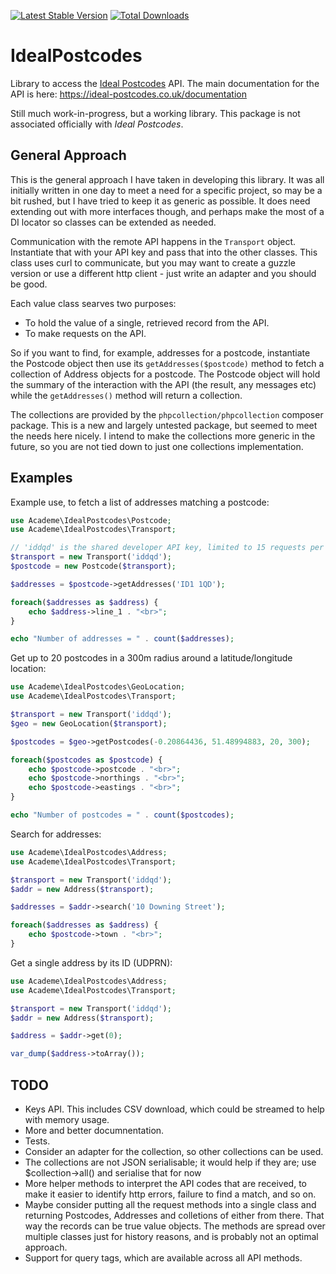 [![Latest Stable Version](https://poser.pugx.org/academe/idealpostcodes/version.png)](https://packagist.org/packages/academe/idealpostcodes)
[![Total Downloads](https://poser.pugx.org/academe/idealpostcodes/d/total.png)](https://packagist.org/packages/academe/idealpostcodes)

# IdealPostcodes

Library to access the [Ideal Postcodes](https://ideal-postcodes.co.uk/) API.
The main documentation for the API is here:
https://ideal-postcodes.co.uk/documentation

Still much work-in-progress, but a working library. This package is not associated officially with *Ideal Postcodes*.

## General Approach

This is the general approach I have taken in developing this library. It was all initially written in one day 
to meet a need for a specific project, so may be a bit rushed, but I have tried to keep it as generic as
possible. It does need extending out with more interfaces though, and perhaps make the most of a DI locator 
so classes can be extended as needed.

Communication with the remote API happens in the `Transport` object. Instantiate that with your API key
and pass that into the other classes. This class uses curl to communicate, but you may want to create
a guzzle version or use a different http client - just write an adapter and you should be good.

Each value class searves two purposes:

* To hold the value of a single, retrieved record from the API.
* To make requests on the API.

So if you want to find, for example, addresses for a postcode, instantiate the Postcode object then use its
`getAddresses($postcode)` method to fetch a collection of Address objects for a postcode. The Postcode object
will hold the summary of the interaction with the API (the result, any messages etc) while the `getAddresses()`
method will return a collection.

The collections are provided by the `phpcollection/phpcollection` composer package. This is a new and largely
untested package, but seemed to meet the needs here nicely. I intend to make the collections more generic
in the future, so you are not tied down to just one collections implementation.

## Examples

Example use, to fetch a list of addresses matching a postcode:

~~~php
use Academe\IdealPostcodes\Postcode;
use Academe\IdealPostcodes\Transport;

// 'iddqd' is the shared developer API key, limited to 15 requests per day for each IP address.
$transport = new Transport('iddqd');
$postcode = new Postcode($transport);

$addresses = $postcode->getAddresses('ID1 1QD');

foreach($addresses as $address) {
    echo $address->line_1 . "<br>";
}

echo "Number of addresses = " . count($addresses);
~~~

Get up to 20 postcodes in a 300m radius around a latitude/longitude location:

~~~php
use Academe\IdealPostcodes\GeoLocation;
use Academe\IdealPostcodes\Transport;

$transport = new Transport('iddqd');
$geo = new GeoLocation($transport);

$postcodes = $geo->getPostcodes(-0.20864436, 51.48994883, 20, 300);

foreach($postcodes as $postcode) {
    echo $postcode->postcode . "<br>";
    echo $postcode->northings . "<br>";
    echo $postcode->eastings . "<br>";
}

echo "Number of postcodes = " . count($postcodes);
~~~

Search for addresses:

~~~php
use Academe\IdealPostcodes\Address;
use Academe\IdealPostcodes\Transport;

$transport = new Transport('iddqd');
$addr = new Address($transport);

$addresses = $addr->search('10 Downing Street');

foreach($addresses as $address) {
    echo $postcode->town . "<br>";
}
~~~

Get a single address by its ID (UDPRN):

~~~php
use Academe\IdealPostcodes\Address;
use Academe\IdealPostcodes\Transport;

$transport = new Transport('iddqd');
$addr = new Address($transport);

$address = $addr->get(0);

var_dump($address->toArray());
~~~

## TODO

* Keys API. This includes CSV download, which could be streamed to help with memory usage.
* More and better documnentation.
* Tests.
* Consider an adapter for the collection, so other collections can be used.
* The collections are not JSON serialisable; it would help if they are; use $collection->all() and serialise that for now
* More helper methods to interpret the API codes that are received, to make it easier to identify http errors, failure to find a match, and so on.
* Maybe consider putting all the request methods into a single class and returning Postcodes, Addresses and colletions of either from there. That way the records can be true value objects. 
The methods are spread over multiple classes just for history reasons, and is probably not an optimal approach.
* Support for query tags, which are available across all API methods.
